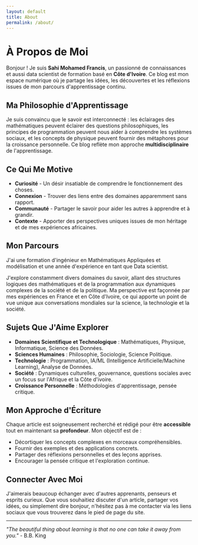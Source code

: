 ```yaml
---
layout: default
title: About
permalink: /about/
---
```




# À Propos de Moi

Bonjour ! Je suis **Sahi Mohamed Francis**, un passionné de connaissances et aussi data scientist de formation basé en **Côte d'Ivoire**. Ce blog est mon espace numérique où je partage les idées, les découvertes et les réflexions issues de mon parcours d'apprentissage continu.

## Ma Philosophie d'Apprentissage

Je suis convaincu que le savoir est interconnecté : les éclairages des mathématiques peuvent éclairer des questions philosophiques, les principes de programmation peuvent nous aider à comprendre les systèmes sociaux, et les concepts de physique peuvent fournir des métaphores pour la croissance personnelle. Ce blog reflète mon approche **multidisciplinaire** de l'apprentissage.

## Ce Qui Me Motive

* **Curiosité** - Un désir insatiable de comprendre le fonctionnement des choses.
* **Connexion** - Trouver des liens entre des domaines apparemment sans rapport.
* **Communauté** - Partager le savoir pour aider les autres à apprendre et à grandir.
* **Contexte** - Apporter des perspectives uniques issues de mon héritage et de mes expériences africaines.

## Mon Parcours

J'ai une formation d'ingénieur en Mathématiques Appliquées et modélisation et une année d'expérience en tant que Data scientist.

J'explore constamment divers domaines du savoir, allant des structures logiques des mathématiques et de la programmation aux dynamiques complexes de la société et de la politique. Ma perspective est façonnée par mes expériences en France et en Côte d'Ivoire, ce qui apporte un point de vue unique aux conversations mondiales sur la science, la technologie et la société.

## Sujets Que J'Aime Explorer

* **Domaines Scientifique et Technologique** : Mathématiques, Physique, Informatique, Science des Données.
* **Sciences Humaines** : Philosophie, Sociologie, Science Politique.
* **Technologie** : Programmation, IA/ML (Intelligence Artificielle/Machine Learning), Analyse de Données.
* **Société** : Dynamiques culturelles, gouvernance, questions sociales avec un focus sur l'Afrique et la Côte d'ivoire.
* **Croissance Personnelle** : Méthodologies d'apprentissage, pensée critique.

## Mon Approche d'Écriture

Chaque article est soigneusement recherché et rédigé pour être **accessible** tout en maintenant sa **profondeur**. Mon objectif est de :

* Décortiquer les concepts complexes en morceaux compréhensibles.
* Fournir des exemples et des applications concrets.
* Partager des réflexions personnelles et des leçons apprises.
* Encourager la pensée critique et l'exploration continue.

## Connecter Avec Moi

J'aimerais beaucoup échanger avec d'autres apprenants, penseurs et esprits curieux. Que vous souhaitiez discuter d'un article, partager vos idées, ou simplement dire bonjour, n'hésitez pas à me contacter via les liens sociaux que vous trouverez dans le pied de page du site.

---

*"The beautiful thing about learning is that no one can take it away from you."* - B.B. King
